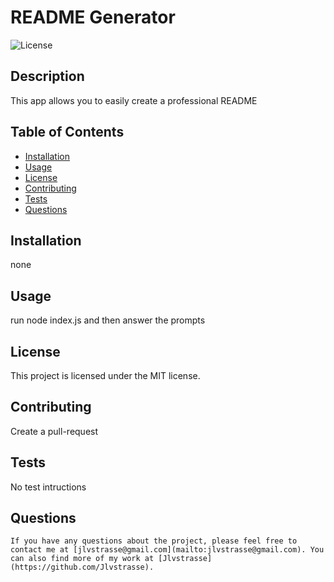 
# README Generator

![License](https://img.shields.io/badge/License-MIT-blue.svg)

## Description
This app allows you to easily create a professional README

## Table of Contents
- [Installation](#installation)
- [Usage](#usage)
- [License](#license)
- [Contributing](#contributing)
- [Tests](#tests)
- [Questions](#questions)

## Installation
none

## Usage
run node index.js and then answer the prompts

## License
This project is licensed under the MIT license.

## Contributing
Create a pull-request

## Tests
No test intructions

## Questions
    If you have any questions about the project, please feel free to contact me at [jlvstrasse@gmail.com](mailto:jlvstrasse@gmail.com). You can also find more of my work at [Jlvstrasse](https://github.com/Jlvstrasse).
    